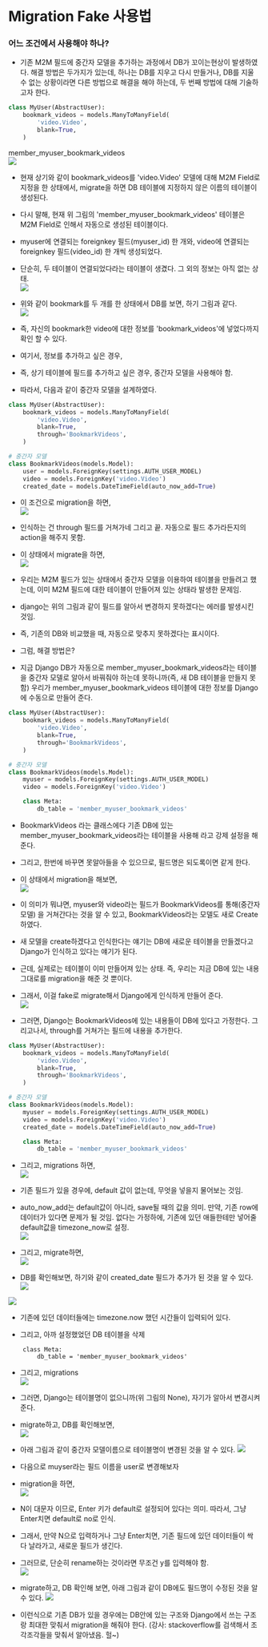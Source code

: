 # Migration Fake 사용법

### 어느 조건에서 사용해야 하나?
- 기존 M2M 필드에 중간자 모델을 추가하는 과정에서 DB가 꼬이는현상이 발생하였다. 해결 방법은 두가지가 있는데, 하나는 DB를 지우고 다시 만들거나, DB를 지울 수 없는 상황이라면 다른 방법으로 해결을 해야 하는데, 두 번째 방법에 대해 기술하고자 한다.

```python
class MyUser(AbstractUser):
    bookmark_videos = models.ManyToManyField(
        'video.Video',
        blank=True,
    )
```
member_myuser_bookmark_videos  
![](imgs/migration-mismatch-1.png)

- 현재 상기와 같이 bookmark_videos를 'video.Video' 모델에 대해 M2M Field로 지정을 한 상태에서, migrate을 하면 DB 테이블에 지정하지 않은 이름의 테이블이 생성된다.
- 다시 말해, 현재 위 그림의 'member_myuser_bookmark_videos' 테이블은 M2M Field로 인해서 자동으로 생성된 테이블이다.
- myuser에 연결되는 foreignkey 필드(myuser_id) 한 개와, video에 연결되는 foreignkey 필드(video_id) 한 개씩 생성되었다.
- 단순히, 두 테이블이 연결되었다라는 테이블이 생겼다. 그 외의 정보는 아직 없는 상태.  
![](imgs/bookmark.png)

- 위와 같이 bookmark를 두 개를 한 상태에서 DB를 보면, 하기 그림과 같다.  
![](imgs/bookmark-db.png)  

- 즉, 자신의 bookmark한 video에 대한 정보를 'bookmark_videos'에 넣었다까지 확인 할 수 있다.
- 여기서, 정보를 추가하고 싶은 경우, 
- 즉, 상기 테이블에 필드를 추가하고 싶은 경우, 중간자 모델을 사용해야 함.
- 따라서, 다음과 같이 중간자 모델을 설계하였다.
```python
class MyUser(AbstractUser):
    bookmark_videos = models.ManyToManyField(
        'video.Video',
        blank=True,
        through='BookmarkVideos',
    )

# 중간자 모델
class BookmarkVideos(models.Model):
    user = models.ForeignKey(settings.AUTH_USER_MODEL)
    video = models.ForeignKey('video.Video')
    created_date = models.DateTimeField(auto_now_add=True)
```
- 이 조건으로 migration을 하면,   
![](imgs/bookmark-migration-before.png)

- 인식하는 건 through 필드를 거쳐가네 그리고 끝. 자동으로 필드 추가라든지의 action을 해주지 못함.
- 이 상태에서 migrate을 하면,   
![](imgs/intermediate-migrate-error.png)

- 우리는 M2M 필드가 있는 상태에서 중간자 모델을 이용하여 테이블을 만들려고 했는데, 
이미 M2M 필드에 대한 테이블이 만들어져 있는 상태라 발생한 문제임.
- django는 위의 그림과 같이 필드를 알아서 변경하지 못하겠다는 에러를 발생시킨 것임.
- 즉, 기존의 DB와 비교했을 때, 자동으로 맞추지 못하겠다는 표시이다.
- 그럼, 해결 방법은?
- 지금 Django DB가 자동으로 member_myuser_bookmark_videos라는 테이블을
중간자 모델로 알아서 바꿔줘야 하는데 못하니까(즉, 새 DB 테이블을 만들지 못함)
우리가 member_myuser_bookmark_videos 테이블에 대한 정보를 Django에 수동으로 만들어 준다.
```python
class MyUser(AbstractUser):
    bookmark_videos = models.ManyToManyField(
        'video.Video',
        blank=True,
        through='BookmarkVideos',
    )

# 중간자 모델
class BookmarkVideos(models.Model):
    myuser = models.ForeignKey(settings.AUTH_USER_MODEL)
    video = models.ForeignKey('video.Video')

    class Meta:
        db_table = 'member_myuser_bookmark_videos'
```
- BookmarkVideos 라는 클래스에다 기존 DB에 있는 member_myuser_bookmark_videos라는 테이블을 사용해 라고 강제 설정을 해준다.
- 그리고, 한번에 바꾸면 못알아들을 수 있으므로, 필드명은 되도록이면 같게 한다.

- 이 상태에서 migration을 해보면,   
![](imgs/intermediate-migration-after.png)

- 이 의미가 뭐냐면, myuser와 video라는 필드가 BookmarkVideos를 통해(중간자 모델)
을 거쳐간다는 것을 알 수 있고, BookmarkVideos라는 모델도 새로 Create하였다.
- 새 모델을 create하겠다고 인식한다는 얘기는 DB에 새로운 테이블을 만들겠다고 Django가 인식하고 있다는 얘기가 된다.
- 근데, 실제로는 테이블이 이미 만들어져 있는 상태. 즉, 우리는 지금 DB에 있는 내용 그대로를 migration을 해준 것 뿐이다.
- 그래서, 이걸 fake로 migrate해서 Django에게 인식하게 만들어 준다.   
![](imgs/migrate-fake.png)

- 그러면, Django는 BookmarkVideos에 있는 내용들이 DB에 있다고 가정한다.
그리고나서, through를 거쳐가는 필드에 내용을 추가한다.
```python
class MyUser(AbstractUser):
    bookmark_videos = models.ManyToManyField(
        'video.Video',
        blank=True,
        through='BookmarkVideos',
    )

# 중간자 모델
class BookmarkVideos(models.Model):
    myuser = models.ForeignKey(settings.AUTH_USER_MODEL)
    video = models.ForeignKey('video.Video')
    created_date = models.DateTimeField(auto_now_add=True)

    class Meta:
        db_table = 'member_myuser_bookmark_videos'
```
- 그리고, migrations 하면,   
![](imgs/intermediate-migrations-2.png)

- 기존 필드가 있을 경우에, default 값이 없는데, 무엇을 넣을지 물어보는 것임.
- auto_now_add는 default값이 아니라, save될 때의 값을 의미.
만약, 기존 row에 데이터가 있다면 문제가 될 것임.
없다는 가정하에, 기존에 있던 애들한테만 넣어줄 default값을 timezone_now로 설정.   
![](imgs/timezone_now.png) 

- 그리고, migrate하면,   
![](imgs/intermediate-migrate-2.png) 

- DB를 확인해보면, 하기와 같이 created_date 필드가 추가가 된 것을 알 수 있다.   
![](imgs/intermediate-migrate-after.png) 

![](imgs/intermediate-migrate-after-2.png)  

- 기존에 있던 데이터들에는 timezone.now 했던 시간들이 입력되어 있다.

- 그리고, 아까 설정했었던 DB 테이블을 삭제
```
    class Meta:
        db_table = 'member_myuser_bookmark_videos'
```
- 그리고, migrations   
![](imgs/rename-table.png)  
- 그러면, Django는 테이블명이 없으니까(위 그림의 None), 자기가 알아서 변경시켜준다.

- migrate하고, DB를 확인해보면,   
![](imgs/rename-table-migrate.png) 
- 아래 그림과 같이 중간자 모델이름으로 테이블명이 변경된 것을 알 수 있다.
![](imgs/rename-table-2.png)  

- 다음으로 muyser라는 필드 이름을 user로 변경해보자
- migration을 하면,   
![](imgs/rename-field.png)  
- N이 대문자 이므로, Enter 키가 default로 설정되어 있다는 의미. 따라서, 그냥 Enter치면 default로 no로 인식. 
- 그래서, 만약 N으로 입력하거나 그냥 Enter치면, 기존 필드에 있던 데이터들이 싹 다 날라가고, 새로운 필드가 생긴다. 
- 그러므로, 단순히 rename하는 것이라면 무조건 y를 입력해야 함.   
![](imgs/rename-field-2.png) 

- migrate하고, DB 확인해 보면, 아래 그림과 같이 DB에도 필드명이 수정된 것을 알 수 있다.
![](imgs/rename-field-3.png) 

- 이런식으로 기존 DB가 있을 경우에는 DB안에 있는 구조와
Django에서 쓰는 구조랑 최대한 맞춰서 migration을 해줘야 한다.
(강사: stackoverflow를 검색해서 조각조각들을 맞춰서 알아냈음. 헐~)
